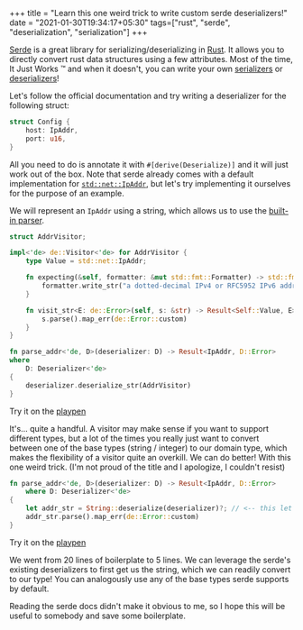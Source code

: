 +++
title = "Learn this one weird trick to write custom serde deserializers!"
date = "2021-01-30T19:34:17+05:30"
tags=["rust", "serde", "deserialization", "serialization"]
+++

[Serde](https://serde.rs/) is a great library for serializing/deserializing in [Rust](https://www.rust-lang.org/). It allows you to directly convert rust data structures using a few attributes.
Most of the time, It Just Works &trade; and when it doesn't, you can write your own [serializers](https://serde.rs/impl-serialize.html) or [deserializers](https://serde.rs/impl-deserialize.html)!

Let's follow the official documentation and try writing a deserializer for the following struct:

```rs
struct Config {
    host: IpAddr,
    port: u16,
}
```

All you need to do is annotate it with `#[derive(Deserialize)]` and it will just work out of the box.
Note that serde already comes with a default implementation for [`std::net::IpAddr`](https://doc.rust-lang.org/nightly/std/net/enum.IpAddr.html), but let's try implementing it ourselves for the purpose of an example.

We will represent an `IpAddr` using a string, which allows us to use the [built-in parser](https://doc.rust-lang.org/nightly/std/net/enum.IpAddr.html#impl-FromStr).

```rs
struct AddrVisitor;

impl<'de> de::Visitor<'de> for AddrVisitor {
    type Value = std::net::IpAddr;

    fn expecting(&self, formatter: &mut std::fmt::Formatter) -> std::fmt::Result {
        formatter.write_str("a dotted-decimal IPv4 or RFC5952 IPv6 address")
    }

    fn visit_str<E: de::Error>(self, s: &str) -> Result<Self::Value, E> {
        s.parse().map_err(de::Error::custom)
    }
}

fn parse_addr<'de, D>(deserializer: D) -> Result<IpAddr, D::Error>
where
    D: Deserializer<'de>
{
    deserializer.deserialize_str(AddrVisitor)
}
```

Try it on the [playpen](https://play.rust-lang.org/?version=stable&mode=debug&edition=2018&gist=edd1204037816233ec7556d5d8137726)

It's... quite a handful. A visitor may make sense if you want to support different types, but a lot of the times you really just want to convert between one of the base types (string / integer) to our domain type, which makes the flexibility of a visitor quite an overkill.
We can do better! With this one weird trick. (I'm not proud of the title and I apologize, I couldn't resist) 

```rs
fn parse_addr<'de, D>(deserializer: D) -> Result<IpAddr, D::Error>
    where D: Deserializer<'de>
{
    let addr_str = String::deserialize(deserializer)?; // <-- this let's us skip the visitor!
    addr_str.parse().map_err(de::Error::custom)
}
```

Try it on the [playpen](https://play.rust-lang.org/?version=stable&mode=debug&edition=2018&gist=4c4c21fe24ea0381b2d4d118cc56bdd0)

We went from 20 lines of boilerplate to 5 lines.
We can leverage the serde's existing deserializers to first get us the string, which we can readily convert to our type!
You can analogously use any of the base types serde supports by default.

Reading the serde docs didn't make it obvious to me, so I hope this will be useful to somebody and save some boilerplate.

